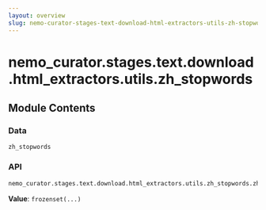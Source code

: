 ```yaml
---
layout: overview
slug: nemo-curator-stages-text-download-html-extractors-utils-zh-stopwords
---
```


# nemo_curator.stages.text.download.html_extractors.utils.zh_stopwords



## Module Contents

### Data

`zh_stopwords`

### API

```python
nemo_curator.stages.text.download.html_extractors.utils.zh_stopwords.zh_stopwords
```

**Value**: `frozenset(...)`


